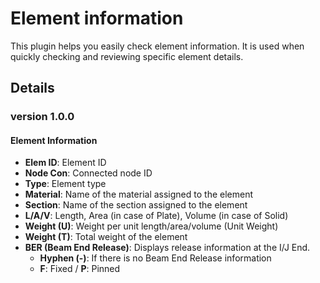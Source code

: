 # Element information

This plugin helps you easily check element information. 
It is used when quickly checking and reviewing specific element details.

## Details
### version 1.0.0
#### Element Information
  - __Elem ID__: Element ID
  - __Node Con__: Connected node ID
  - __Type__: Element type
  - __Material__: Name of the material assigned to the element
  - __Section__: Name of the section assigned to the element
  - __L/A/V__: Length, Area (in case of Plate), Volume (in case of Solid)
  - __Weight (U)__: Weight per unit length/area/volume (Unit Weight)
  - __Weight (T)__: Total weight of the element
  - __BER (Beam End Release)__: Displays release information at the I/J End.
    * __Hyphen (-)__: If there is no Beam End Release information
    * __F__: Fixed / __P__: Pinned

